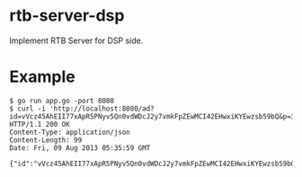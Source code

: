 rtb-server-dsp
==============

Implement RTB Server for DSP side.

# Example
    $ go run app.go -port 8080
    $ curl -i 'http://localhost:8080/ad?id=vVcz45AhEII77xApR5PNyv5Qn0vdWDcJ2y7vmkFpZEwMCI42EHwxiKYEwzsb59bQ&p=351000&s=1&t=10'
    HTTP/1.1 200 OK
    Content-Type: application/json
    Content-Length: 99
    Date: Fri, 09 Aug 2013 05:35:59 GMT

    {"id":"vVcz45AhEII77xApR5PNyv5Qn0vdWDcJ2y7vmkFpZEwMCI42EHwxiKYEwzsb59bQ","status":1,"price":351000}
